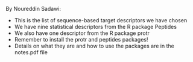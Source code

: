 By Noureddin Sadawi:
- This is the list of sequence-based target descriptors we have chosen
- We have nine statistical descriptors from the R package Peptides
- We also have one descriptor from the R package protr
- Remember to install the protr and peptides packages!
- Details on what they are and how to use the packages are in the notes.pdf file
